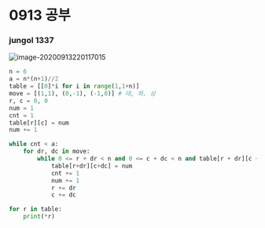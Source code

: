 # 0913 공부

### jungol 1337

![image-20200913220117015](C:%5CUsers%5CSAMSUNG%5CAppData%5CRoaming%5CTypora%5Ctypora-user-images%5Cimage-20200913220117015.png)

```python
n = 6
a = n*(n+1)//2
table = [[0]*i for i in range(1,1+n)]
move = [(1,1), (0,-1), (-1,0)] # 대, 좌, 상
r, c = 0, 0
num = 1
cnt = 1
table[r][c] = num
num += 1

while cnt < a:
    for dr, dc in move:
        while 0 <= r + dr < n and 0 <= c + dc < n and table[r + dr][c + dc] == 0:
            table[r+dr][c+dc] = num
            cnt += 1
            num += 1
            r += dr
            c += dc

for r in table:
    print(*r)
```

